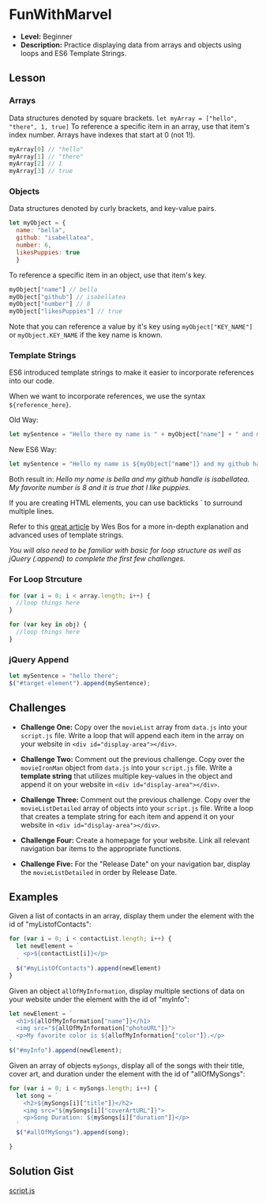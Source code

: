 
# FunWithMarvel
* **Level:** Beginner
* **Description:** Practice displaying data from arrays and objects using loops and ES6 Template Strings.

## Lesson
### Arrays
Data structures denoted by square brackets.
`let myArray = ["hello", "there", 1, true]`
To reference a specific item in an array, use that item's index number. Arrays have indexes that start at 0 (not 1!).
```javascript
myArray[0] // "hello"
myArray[1] // "there"
myArray[2] // 1
myArray[3] // true
```  
### Objects
Data structures denoted by curly brackets, and key-value pairs.
```javascript
let myObject = {
  name: "bella",
  github: "isabellatea",
  number: 6,
  likesPuppies: true
  }
```

To reference a specific item in an object, use that item's key.
```javascript
myObject["name"] // bella
myObject["github"] // isabellatea
myObject["number"] // 8
myObject["likesPuppies"] // true
```

Note that you can reference a value by it's key using `myObject["KEY_NAME"]` or `myObject.KEY_NAME` if the key name is known.

### Template Strings
ES6 introduced template strings to make it easier to incorporate references into our code.

When we want to incorporate references, we use the syntax `${reference_here}`.

Old Way:
```javascript
let mySentence = "Hello there my name is " + myObject["name"] + " and my github handle is " + myObject["github"] + ".  My favorite number is " + myObject["number"] + " and it is " + myObject["likesPuppies"] + that I like puppies.
```

New ES6 Way:
```javascript
let mySentence = "Hello my name is ${myObject["name"]} and my github handle is ${myObject["github"]}. My favorite number is ${myObject["number"]} and it is ${myObject["likesPuppies"]} that I like puppies."
```

Both result in:
*Hello my name is bella and my github handle is isabellatea.  My favorite number is 8 and it is true that I like puppies.*

If you are creating HTML elements, you can use backticks \` to surround multiple lines.

Refer to this [great article](https://wesbos.com/template-strings-html/) by Wes Bos for a more in-depth explanation and advanced uses of template strings.

*You will also need to be familiar with basic for loop structure as well as jQuery (.append) to complete the first few challenges.*

### For Loop Strcuture
```javascript
for (var i = 0; i < array.length; i++) {
  //loop things here
}

for (var key in obj) {
  //loop things here
}
```

### jQuery Append
```javascript
let mySentence = "hello there";
$("#target-element").append(mySentence);
```


## Challenges
* **Challenge One:** Copy over the `movieList` array from `data.js` into your `script.js` file.  Write a loop that will append each item in the array on your website in `<div id="display-area"></div>`.

* **Challenge Two:** Comment out the previous challenge. Copy over the `movieIronMan` object from `data.js` into your `script.js` file. Write a **template string** that utilizes multiple key-values in the object and append it on your website in `<div id="display-area"></div>`.

* **Challenge Three:** Comment out the previous challenge.  Copy over the `movieListDetailed` array of objects into your `script.js` file. Write a loop that creates a template string for each item and append it on your website in `<div id="display-area"></div>`.

* **Challenge Four:** Create a homepage for your website. Link all relevant navigation bar items to the appropriate functions.

* **Challenge Five:** For the "Release Date" on your navigation bar, display the `movieListDetailed` in order by Release Date.

## Examples
Given a list of contacts in an array, display them under the element with the id of "myListofContacts":
```javascript
for (var i = 0; i < contactList.length; i++) {
  let newElement = `
    <p>${contactList[i]}</p>
  `
  $("#myListOfContacts").append(newElement)
}
```

Given an object `allOfMyInformation`, display multiple sections of data on your website under the element with the id of "myInfo":
```javascript
let newElement = `
  <h1>${allOfMyInformation["name"]}</h1>
  <img src="${allOfMyInformation["photoURL"]}">
  <p>My favorite color is ${allofMyInformation["color"]}.</p>
`
$("#myInfo").append(newElement);

```

Given an array of objects `mySongs`, display all of the songs with their title, cover art, and duration under the element with the id of "allOfMySongs":
```javascript
for (var i = 0; i < mySongs.length; i++) {
  let song = `
    <h2>${mySongs[i]["title"]}</h2>
    <img src="${mySongs[i]["coverArtURL"]}">
    <p>Song Duration: ${mySongs[i]["duration"]}</p>
  `
  $("#allOfMySongs").append(song);

}

```




## Solution Gist
[script.js](https://gist.github.com/isabellatea/5c110ae25c202a90dc512904d5fd2be3)
